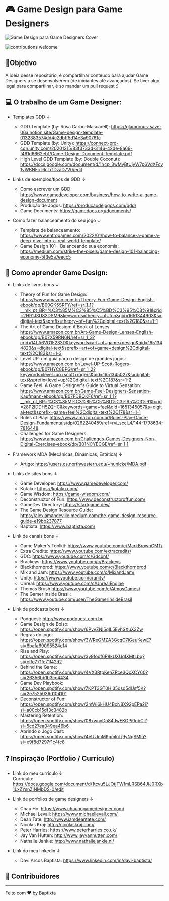 # 🎮 Game Design para Game Designers

![Game Design para Game Designers Cover](https://github.com/baptixta/game-design-refs/blob/main/images/cover.png "Cover")

![contributions welcome](https://camo.githubusercontent.com/f5054ffcd4245c10d3ec85ef059e07aacf787b560f83ad4aec2236364437d097/68747470733a2f2f696d672e736869656c64732e696f2f62616467652f636f6e747269627574696f6e732d77656c636f6d652d627269676874677265656e2e7376673f7374796c653d666c6174)

## 🎯Objetivo

A ideia desse repositório, é compartilhar conteúdo para ajudar Game Designers a se desenvolverem (de iniciantes até avançados). Se tiver algo legal para compartilhar, é só mandar um pull request :)

## 💻 O trabalho de um Game Designer:

- Templates GDD ↓
  - GDD Template (by: Rosa Carbo-Mascarell): <https://glamorous-save-06a.notion.site/Game-design-template-0132383574dd4c2dbff5d14e3a90761c>
  - GDD Template (by: Unity): <https://connect-prd-cdn.unity.com/20201215/83f3733d-3146-42de-8a69-f461d6662eb1/Game-Design-Document-Template.pdf>
  - High Level GDD Template (by: Double Coconut): <https://docs.google.com/document/d/1h4p_3wMyBtUjyW7p6VdXFcv1vWBNFcT6cLr1DzaD7V0/edit>

- Links de exemplos/tipos de GDD ↓

  - Como escrever um GDD: <https://www.gamedeveloper.com/business/how-to-write-a-game-design-document>
  - Produção de Jogos: <https://producaodejogos.com/gdd/>
  - Game Documents: <https://gamedocs.org/documents/>

- Como fazer balanceamento do seu jogo ↓
  - Template de balanceamento: <https://www.entrogames.com/2022/01/how-to-balance-a-game-a-deep-dive-into-a-real-world-template/>
  - Game Design 101 - Balanceando sua economia: <https://medium.com/strike-the-pixels/game-design-101-balancing-economy-5f3e5a7eecc5>

## 🧠 Como aprender Game Design:

- Links de livros bons ↓

  - Theory of Fun for Game Design: <https://www.amazon.com.br/Theory-Fun-Game-Design-English-ebook/dp/B00GK5SRFY/ref=sr_1_1?__mk_pt_BR=%C3%85M%C3%85%C5%BD%C3%95%C3%91&crid=2H91J3U83DSM9&keywords=theory+of+fun&qid=1651344903&s=digital-text&sprefix=theory+of+fun%2Cdigital-text%2C180&sr=1-1>
  - The Art of Game Design: A Book of Lenses: <https://www.amazon.com.br/Art-Game-Design-Lenses-English-ebook/dp/B07X59RN6N/ref=sr_1_3?crid=14LA6VO15233D&keywords=art+of+game+design&qid=1651344823&s=digital-text&sprefix=art+of+game+design%2Cdigital-text%2C183&sr=1-3>
  - Level UP: um guia para o design de grandes jogos: <https://www.amazon.com.br/Level-UP-Scott-Rogers-ebook/dp/B07HYC8BPG/ref=sr_1_2?keywords=level+up+scott+rogers&qid=1651345027&s=digital-text&sprefix=level+up%2Cdigital-text%2C187&sr=1-2>
  - Game Feel: A Game Designer's Guide to Virtual Sensation: <https://www.amazon.com.br/Game-Feel-Designers-Sensation-Kaufmann-ebook/dp/B07FDBQKF6/ref=sr_1_1?__mk_pt_BR=%C3%85M%C3%85%C5%BD%C3%95%C3%91&crid=28P2IDDH5ZQHC&keywords=game+feel&qid=1651345057&s=digital-text&sprefix=game+feel%2Cdigital-text%2C178&sr=1-1>
  - Rules of Play: <https://www.amazon.com.br/Rules-Play-Game-Design-Fundamentals/dp/0262240459/ref=rvi_sccl_4/144-1798634-7816448>
  - Challenges for Game Designers: <https://www.amazon.com.br/Challenges-Games-Designers-Non-Digital-Exercises-ebook/dp/B01NCYECGE/ref=sr_1_1>

- Framework MDA (Mecânicas, Dinâmicas, Estética) ↓

  - Artigo: <https://users.cs.northwestern.edu/~hunicke/MDA.pdf>

- Links de sites bons ↓

  - Game Developer: <https://www.gamedeveloper.com/>
  - Kotaku: <https://kotaku.com/>
  - Game Wisdom: <https://game-wisdom.com/>
  - Deconstructor of Fun: <https://www.deconstructoroffun.com/>
  - GameDev Directory: <https://startgame.dev/>
  - The Game Design Resource Guide: <https://alexiamandeville.medium.com/the-game-design-resource-guide-e19bb237877>
  - Baptixta: <https://www.baptixta.com/>

- Link de canais bons ↓

  - Game Maker's Toolkit: <https://www.youtube.com/c/MarkBrownGMT/>
  - Extra Credits: <https://www.youtube.com/extracredits/>
  - GDC: <https://www.youtube.com/c/Gdconf/>
  - Brackeys: <https://www.youtube.com/c/Brackeys>
  - Blackthornprod: <https://www.youtube.com/c/Blackthornprod>
  - Mix and Jam: <https://www.youtube.com/c/MixandJam/>
  - Unity: <https://www.youtube.com/c/unity/>
  - Unreal: <https://www.youtube.com/c/UnrealEngine>
  - Thomas Brush <https://www.youtube.com/c/AtmosGames/>
  - The Gamer Inside Brasil: <https://www.youtube.com/user/TheGamerInsideBrasil>

- Link de podcasts bons ↓
  - Podquest: <http://www.podquest.com.br>
  - Game Design de Bolso: <https://open.spotify.com/show/6PvyZNI5qIL5EyhSXuX3Zw>
  - Regras do jogo: <https://open.spotify.com/show/3WReGMZA3GcqC7iGeuKewE?si=8bafa69095524e14>
  - Rise and Play: <https://open.spotify.com/show/3y9fodf6P8kUXUqIXMtLbq?si=cffe771fc71f42d2>
  - Behind the Game: <https://open.spotify.com/show/4VX3RtpKenZRce3QcXCY60?si=26356bb1b3cc4434>
  - Game Dev Playbook: <https://open.spotify.com/show/7KPT3GT0HI35dsd5dUsf5K?si=2e7525036d104101>
  - Deconstructor of Fun: <https://open.spotify.com/show/2mWi6kHU4BcN8X92pEPa2i?si=a00cb15df3c3482b>
  - Mastering Retention: <https://open.spotify.com/show/08xwnyDo84JwEKOPi0obCi?si=5cd27ea049ea46b6>
  - Abrindo o Jogo Cast: <https://open.spotify.com/show/4eUzImMKgmlnTj9yNqSMIq?si=e9f8d7297f1c4fc8>

## ❓ Inspiração (Portfolio / Currículo)

- Link do meu currículo ↓  
  Currículo: <https://docs.google.com/document/d/1tcvu5LJOtjTWfmLRSB64JiJ0RXb1LxZYsnZiNMbDS-0/edit>

- Link de porfolios de game designers ↓

  - Chau Ho: <https://www.chauhogamedesigner.com/>
  - Michael Levall: <https://www.michaellevall.com/>
  - Dean Tate: <http://www.iamdeantate.com/>
  - Nicolas Kraj: <http://nicolaskraj.com/>
  - Peter Harries: <https://www.peterharries.co.uk/>
  - Jay Van Hutten: <http://www.jayvanhutten.com/>
  - Nathalie Jankie: <http://www.nathaliejankie.nl/>

- Link do meu linkedin ↓
  - Davi Arcos Baptista: <https://www.linkedin.com/in/davi-baptista/>

## 🤝 Contribuidores



---
Feito com ♥ by Baptixta
